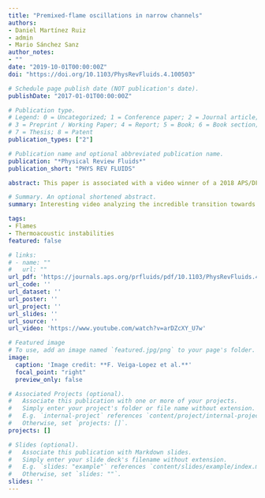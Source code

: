 ```yaml
---
title: "Premixed-flame oscillations in narrow channels"
authors:
- Daniel Martínez Ruiz
- admin
- Mario Sánchez Sanz
author_notes:
- ""
date: "2019-10-01T00:00:00Z"
doi: "https://doi.org/10.1103/PhysRevFluids.4.100503"

# Schedule page publish date (NOT publication's date).
publishDate: "2017-01-01T00:00:00Z"

# Publication type.
# Legend: 0 = Uncategorized; 1 = Conference paper; 2 = Journal article;
# 3 = Preprint / Working Paper; 4 = Report; 5 = Book; 6 = Book section;
# 7 = Thesis; 8 = Patent
publication_types: ["2"]

# Publication name and optional abbreviated publication name.
publication: "*Physical Review Fluids*"
publication_short: "PHYS REV FLUIDS"

abstract: This paper is associated with a video winner of a 2018 APS/DFD Milton van Dyke Award for work presented at the DFD Gallery of Fluid Motion. The original video is available online at the Gallery of Fluid Motion, https://doi.org/10.1103/APS.DFD.2018.GFM.V0018.

# Summary. An optional shortened abstract.
summary: Interesting video analyzing the incredible transition towards strong thermoacoustic instabilities.

tags:
- Flames
- Thermoacoustic instabilities
featured: false

# links:
# - name: ""
#   url: ""
url_pdf: 'https://journals.aps.org/prfluids/pdf/10.1103/PhysRevFluids.4.100503'
url_code: ''
url_dataset: ''
url_poster: ''
url_project: ''
url_slides: ''
url_source: ''
url_video: 'https://www.youtube.com/watch?v=arDZcXY_U7w'

# Featured image
# To use, add an image named `featured.jpg/png` to your page's folder. 
image:
  caption: 'Image credit: **F. Veiga-Lopez et al.**'
  focal_point: "right"
  preview_only: false

# Associated Projects (optional).
#   Associate this publication with one or more of your projects.
#   Simply enter your project's folder or file name without extension.
#   E.g. `internal-project` references `content/project/internal-project/index.md`.
#   Otherwise, set `projects: []`.
projects: []

# Slides (optional).
#   Associate this publication with Markdown slides.
#   Simply enter your slide deck's filename without extension.
#   E.g. `slides: "example"` references `content/slides/example/index.md`.
#   Otherwise, set `slides: ""`.
slides: ''
---
```

